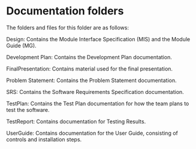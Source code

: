 # Documentation folders

The folders and files for this folder are as follows:

Design: Contains the Module Interface Specification (MIS)
	and the Module Guide (MG).

Development Plan: Contains the Development Plan documentation.

FinalPresentation: Contains material used for the final presentation.

Problem Statement: Contains the Problem Statement documentation.

SRS: Contains the Software Requirements Specification documentation.

TestPlan: Contains the Test Plan documentation for how the team plans to
	  test the software.

TestReport: Contains documentation for Testing Results.

UserGuide: Contains documentation for the User Guide, consisting of controls and installation steps.


